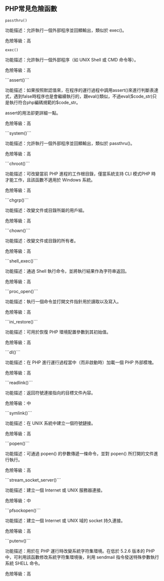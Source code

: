 ## PHP常見危險函數

```passthru()```

<p>
功能描述：允許執行一個外部程序並回顯輸出，類似於 exec()。
<p>
危險等級：高

```exec()```
<p>
功能描述：允許執行一個外部程序（如 UNIX Shell 或 CMD 命令等）。
<p>
危險等級：高
<p>
```assert()```
<p>
功能描述：如果按照默認值來，在程序的運行過程中調用assert()來進行判斷表達式，遇到false時程序也是會繼續執行的，跟eval()類似，不過eval($code_str)只是執行符合php編碼規範的$code_str。 
<p>
assert的用法卻更詳細一點。
<p>
危險等級：高
<p>
```system()```
<p>
功能描述：允許執行一個外部程序並回顯輸出，類似於 passthru()。
<p>
危險等級：高
<p>
```chroot()```
<p>
功能描述：可改變當前 PHP 進程的工作根目錄，僅當系統支持 CLI 模式PHP 時才能工作，且該函數不適用於 Windows 系統。
<p>
危險等級：高
<p>
```chgrp()```
<p>
功能描述：改變文件或目錄所屬的用戶組。
<p>
危險等級：高
<p>
```chown()```
<p>
功能描述：改變文件或目錄的所有者。
<p>
危險等級：高
<p>
```shell_exec()```
<p>
功能描述：通過 Shell 執行命令，並將執行結果作為字符串返回。
<p>
危險等級：高
<p>
```proc_open()```
<p>
功能描述：執行一個命令並打開文件指針用於讀取以及寫入。
<p>
危險等級：高
<p>
```ini_restore()```
<p>
功能描述：可用於恢復 PHP 環境配置參數到其初始值。
<p>
危險等級：高
<p>
```dl()```
<p>
功能描述：在 PHP 進行運行過程當中（而非啟動時）加載一個 PHP 外部模塊。
<p>
危險等級：高
<p>
```readlink()```
<p>
功能描述：返回符號連接指向的目標文件內容。
<p>
危險等級：中
<p>
```symlink()```
<p>
功能描述：在 UNIX 系統中建立一個符號鏈接。
<p>
危險等級：高
<p>
```popen()```
<p>
功能描述：可通過 popen() 的參數傳遞一條命令，並對 popen() 所打開的文件進行執行。
<p>
危險等級：高
<p>
```stream_socket_server()```
<p>
功能描述：建立一個 Internet 或 UNIX 服務器連接。
<p>
危險等級：中
<p>
```pfsockopen()```
<p>
功能描述：建立一個 Internet 或 UNIX 域的 socket 持久連接。
<p>
危險等級：高
<p>
```putenv()```
<p>
功能描述：用於在 PHP 運行時改變系統字符集環境。在低於 5.2.6 版本的 PHP 中，可利用該函數修改系統字符集環境後，利用 sendmail 指令發送特殊參數執行系統 SHELL 命令。
<p>
危險等級：高